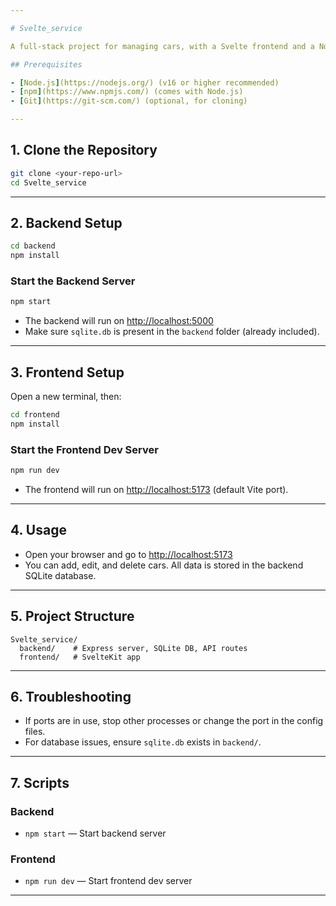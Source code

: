 ```yaml
---

# Svelte_service

A full-stack project for managing cars, with a Svelte frontend and a Node.js (Express) backend.

## Prerequisites

- [Node.js](https://nodejs.org/) (v16 or higher recommended)
- [npm](https://www.npmjs.com/) (comes with Node.js)
- [Git](https://git-scm.com/) (optional, for cloning)

---
```


## 1. Clone the Repository

```bash
git clone <your-repo-url>
cd Svelte_service
```

---

## 2. Backend Setup

```bash
cd backend
npm install
```

### Start the Backend Server

```bash
npm start
```

- The backend will run on [http://localhost:5000](http://localhost:5000)
- Make sure `sqlite.db` is present in the `backend` folder (already included).

---

## 3. Frontend Setup

Open a new terminal, then:

```bash
cd frontend
npm install
```

### Start the Frontend Dev Server

```bash
npm run dev
```

- The frontend will run on [http://localhost:5173](http://localhost:5173) (default Vite port).

---

## 4. Usage

- Open your browser and go to [http://localhost:5173](http://localhost:5173)
- You can add, edit, and delete cars. All data is stored in the backend SQLite database.

---

## 5. Project Structure

```
Svelte_service/
  backend/    # Express server, SQLite DB, API routes
  frontend/   # SvelteKit app
```

---

## 6. Troubleshooting

- If ports are in use, stop other processes or change the port in the config files.
- For database issues, ensure `sqlite.db` exists in `backend/`.

---

## 7. Scripts

### Backend

- `npm start` — Start backend server

### Frontend

- `npm run dev` — Start frontend dev server

---
